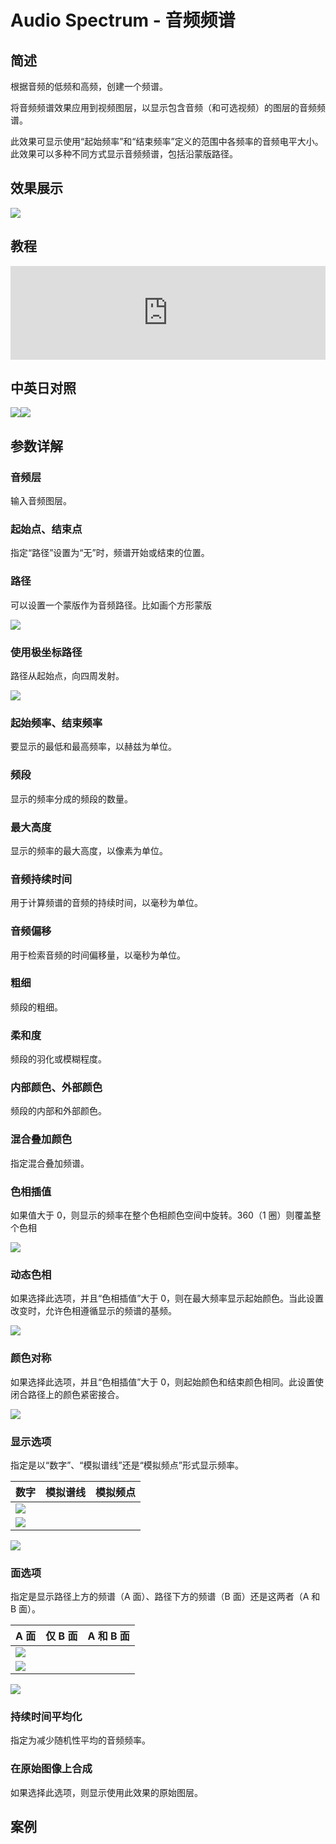 # Audio Spectrum - 音频频谱

## 简述

根据音频的低频和高频，创建一个频谱。

将音频频谱效果应用到视频图层，以显示包含音频（和可选视频）的图层的音频频谱。

此效果可显示使用“起始频率”和“结束频率”定义的范围中各频率的音频电平大小。此效果可以多种不同方式显示音频频谱，包括沿蒙版路径。

## 效果展示

![](https://cdn.yuelili.com/20211227140800.png)

## 教程

<iframe src="https://player.bilibili.com/player.html?bvid=BV1e34y1X7Vj&page=99&high_quality=1" width="100%" allowfullscreen="allowfullscreen" frameborder="0"></iframe>

## 中英日对照

![](https://mir.yuelili.com/wp-content/uploads/user/AE/effects/AE-Effects-Generate-Audio_Spectrum.png)![](https://mir.yuelili.com/wp-content/uploads/user/AE/effects/AE-Effects-Generate-Audio_Spectrum_cn.png)

## 参数详解

### 音频层

输入音频图层。

### 起始点、结束点

指定“路径”设置为“无”时，频谱开始或结束的位置。

### 路径

可以设置一个蒙版作为音频路径。比如画个方形蒙版

![](https://cdn.yuelili.com/20211227140841.png)

### 使用极坐标路径

路径从起始点，向四周发射。

![](https://cdn.yuelili.com/20211227140652.png)

### 起始频率、结束频率

要显示的最低和最高频率，以赫兹为单位。

### 频段

显示的频率分成的频段的数量。

### 最大高度

显示的频率的最大高度，以像素为单位。

### 音频持续时间

用于计算频谱的音频的持续时间，以毫秒为单位。

### 音频偏移

用于检索音频的时间偏移量，以毫秒为单位。

### 粗细

频段的粗细。

### 柔和度

频段的羽化或模糊程度。

### 内部颜色、外部颜色

频段的内部和外部颜色。

### 混合叠加颜色

指定混合叠加频谱。

### 色相插值

如果值大于 0，则显示的频率在整个色相颜色空间中旋转。360（1 圈）则覆盖整个色相

![](https://cdn.yuelili.com/20211227141031.png)

### 动态色相

如果选择此选项，并且“色相插值”大于 0，则在最大频率显示起始颜色。当此设置改变时，允许色相遵循显示的频谱的基频。

![](https://cdn.yuelili.com/20211227150304.png)

### 颜色对称

如果选择此选项，并且“色相插值”大于 0，则起始颜色和结束颜色相同。此设置使闭合路径上的颜色紧密接合。

![](https://cdn.yuelili.com/20211227141540.png)

### 显示选项

指定是以“数字”、“模拟谱线”还是“模拟频点”形式显示频率。

| 数字                                            | 模拟谱线 | 模拟频点 |
| ----------------------------------------------- | -------- | -------- |
| ![](https://cdn.yuelili.com/20211227141631.png) |
| ![](https://cdn.yuelili.com/20211227141707.png) |

![](https://cdn.yuelili.com/20211227141716.png)

### 面选项

指定是显示路径上方的频谱（A 面）、路径下方的频谱（B 面）还是这两者（A 和 B 面）。

| A 面                                            | 仅 B 面 | A 和 B 面 |
| ----------------------------------------------- | ------- | --------- |
| ![](https://cdn.yuelili.com/20211227142039.png) |
| ![](https://cdn.yuelili.com/20211227141941.png) |

![](https://cdn.yuelili.com/20211227141631.png)

### 持续时间平均化

指定为减少随机性平均的音频频率。

### 在原始图像上合成

如果选择此选项，则显示使用此效果的原始图层。

## 案例
